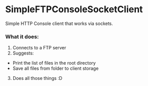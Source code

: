 # SimpleFTPConsoleSocketClient
 
Simple HTTP Console client that works via sockets.

### What it does:
1. Connects to a FTP server
2. Suggests: 
- Print the list of files in the root directory
- Save all files from folder to client storage
3. Does all those things :D
